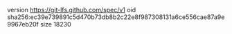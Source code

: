version https://git-lfs.github.com/spec/v1
oid sha256:ec39e739891c5d470b73db8b2c22e8f987308131a6ce556cae87a9e9967eb20f
size 18230
